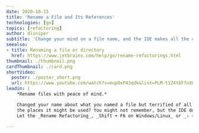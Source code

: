 ```yaml
---
date: 2020-10-15
title: 'Rename a File and Its References'
technologies: [go]
topics: [refactoring]
author: dlsniper
subtitle: 'Change your mind on a file name, and the IDE makes all the changes for you.'
seealso:
- title: Renaming a file or directory
  href: https://www.jetbrains.com/help/go/rename-refactorings.html
thumbnail: ./thumbnail.png
cardThumbnail: ./card.png
shortVideo:
  poster: ./poster_short.png
  url: https://www.youtube.com/watch?v=mupOxP43qdk&list=PLM-t1Z4tbFfnXnghmtk6WVz10_pivOw25&index=20&t=0s
leadin: |
    *Rename files with peace of mind.*

    Changed your name about what you named a file but terrified of all
    the places it might be used? You might not remember, but the IDE does.
    Let the _Rename Refactoring_, _Shift + F6 on Windows/Linux_ or _⇧ + F6 on macOS_, do the work, safely and quickly.

---
```

